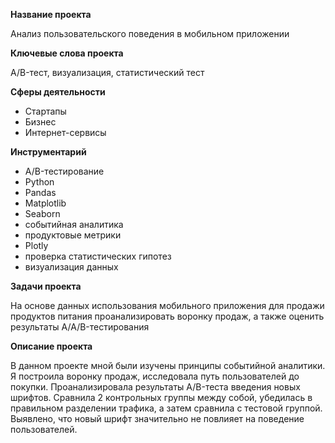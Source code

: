 **Название проекта**

Анализ пользовательского поведения в мобильном приложении

**Ключевые слова проекта**

A/B-тест, визуализация, статистический тест

**Сферы деятельности**
- Стартапы
- Бизнес
- Интернет-сервисы

**Инструментарий**
- A/B-тестирование
- Python
- Pandas
- Matplotlib
- Seaborn
- событийная аналитика
- продуктовые метрики
- Plotly
- проверка статистических гипотез
- визуализация данных


**Задачи проекта**

На основе данных использования мобильного приложения для продажи продуктов питания проанализировать воронку продаж, а также оценить результаты A/A/B-тестирования	

**Описание проекта**

В данном проекте мной были изучены принципы событийной аналитики. Я построилa воронку продаж, исследовалa путь пользователей до покупки. Проанализировалa результаты A/B-теста введения новых шрифтов. Сравнилa 2 контрольных группы между собой, убедилась в правильном разделении трафика, а затем сравнилa с тестовой группой. Выявлено, что новый шрифт значительно не повлияет на поведение пользователей.	
